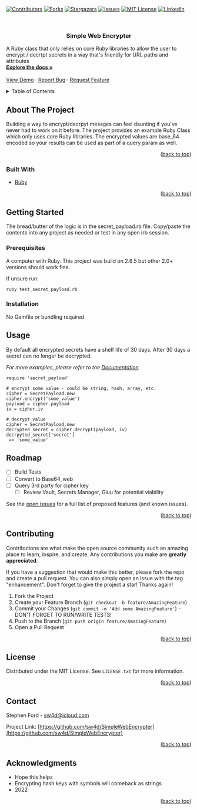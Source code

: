 <div id="top"></div>

<!-- PROJECT SHIELDS -->
<!--
*** I'm using markdown "reference style" links for readability.
*** Reference links are enclosed in brackets [ ] instead of parentheses ( ).
*** See the bottom of this document for the declaration of the reference variables
*** for contributors-url, forks-url, etc. This is an optional, concise syntax you may use.
*** https://www.markdownguide.org/basic-syntax/#reference-style-links
-->
[![Contributors][contributors-shield]][contributors-url]
[![Forks][forks-shield]][forks-url]
[![Stargazers][stars-shield]][stars-url]
[![Issues][issues-shield]][issues-url]
[![MIT License][license-shield]][license-url]
[![LinkedIn][linkedin-shield]][linkedin-url]



<!-- PROJECT LOGO -->
<br />
<!-- <div align="center">
  <a href="https://github.com/sw4d/SimpleWebEncrypter">
    <img src="images/logo.png" alt="Logo" width="80" height="80">
  </a> -->

<h3 align="center">Simple Web Encrypter</h3>

  <p align="left">
    A Ruby class that only relies on core Ruby libraries to allow the user to encrypt / decrtpt secrets in a way that's friendly for URL paths and attributes
    <br />
    <a href="https://github.com/sw4d/SimpleWebEncrypter"><strong>Explore the docs »</strong></a>
    <br />
    <br />
    <a href="https://github.com/sw4d/SimpleWebEncrypter">View Demo</a>
    ·
    <a href="https://github.com/sw4d/SimpleWebEncrypter/issues">Report Bug</a>
    ·
    <a href="https://github.com/sw4d/SimpleWebEncrypter/issues">Request Feature</a>
  </p>
</div>



<!-- TABLE OF CONTENTS -->
<details>
  <summary>Table of Contents</summary>
  <ol>
    <li>
      <a href="#about-the-project">About The Project</a>
      <ul>
        <li><a href="#built-with">Built With</a></li>
      </ul>
    </li>
    <li>
      <a href="#getting-started">Getting Started</a>
      <ul>
        <li><a href="#prerequisites">Prerequisites</a></li>
        <li><a href="#installation">Installation</a></li>
      </ul>
    </li>
    <li><a href="#usage">Usage</a></li>
    <li><a href="#roadmap">Roadmap</a></li>
    <li><a href="#contributing">Contributing</a></li>
    <li><a href="#license">License</a></li>
    <li><a href="#contact">Contact</a></li>
    <li><a href="#acknowledgments">Acknowledgments</a></li>
  </ol>
</details>



<!-- ABOUT THE PROJECT -->
## About The Project

Building a way to encrypt/decrpyt messges can feel daunting if you've never had to work on it before. The project provides an example Ruby Class which only uses core Ruby libraries. The encrypted values are base_64 encoded so your results can be used as part of a query param as well.

<p align="right">(<a href="#top">back to top</a>)</p>



### Built With

* [Ruby](https://www.ruby-lang.org/en/)

<p align="right">(<a href="#top">back to top</a>)</p>



<!-- GETTING STARTED -->
## Getting Started

The bread/butter of the logic is in the secret_payload.rb file. Copy/paste the contents into any project as needed or test in any open irb session.

### Prerequisites

A computer with Ruby. This project was build on 2.6.5 but other 2.0+ versions should work fine.

If unsure run:
```
ruby test_secret_payload.rb
```

### Installation

No Gemfile or bundling required

<!-- USAGE EXAMPLES -->
## Usage

By default all encrypted secrets have a shelf life of 30 days. After 30 days a secret can no longer be decrypted.

_For more examples, please refer to the [Documentation](https://example.com)_
```
require 'secret_payload'

# encrypt some value - could be string, hash, array, etc.
cipher = SecretPayload.new
cipher.encrypt('some_value')
payload = cipher.payload
iv = cipher.iv

# decrypt value
cipher = SecretPayload.new
decrypted_secret = cipher.decrypt(payload, iv)
decrpyted_secret['secret']
 => 'some_value'
```



<!-- ROADMAP -->
## Roadmap

- [ ] Build Tests
- [ ] Convert to Base64_web
- [ ] Query 3rd party for cipher key
    - [ ] Review Vault, Secrets Manager, Gluu for potential viability

See the [open issues](https://github.com/sw4d/SimpleWebEncrypter/issues) for a full list of proposed features (and known issues).

<p align="right">(<a href="#top">back to top</a>)</p>



<!-- CONTRIBUTING -->
## Contributing

Contributions are what make the open source community such an amazing place to learn, inspire, and create. Any contributions you make are **greatly appreciated**.

If you have a suggestion that would make this better, please fork the repo and create a pull request. You can also simply open an issue with the tag "enhancement".
Don't forget to give the project a star! Thanks again!

1. Fork the Project
2. Create your Feature Branch (`git checkout -b feature/AmazingFeature`)
3. Commit your Changes (`git commit -m 'Add some AmazingFeature'`) - DON'T FORGET TO RUN/WRITE TESTS!
4. Push to the Branch (`git push origin feature/AmazingFeature`)
5. Open a Pull Request

<p align="right">(<a href="#top">back to top</a>)</p>



<!-- LICENSE -->
## License

Distributed under the MIT License. See `LICENSE.txt` for more information.

<p align="right">(<a href="#top">back to top</a>)</p>



<!-- CONTACT -->
## Contact

Stephen Ford - sw4d@icloud.com

Project Link: [https://github.com/sw4d/SimpleWebEncrypter](https://github.com/sw4d/SimpleWebEncrypter)

<p align="right">(<a href="#top">back to top</a>)</p>



<!-- ACKNOWLEDGMENTS -->
## Acknowledgments

* []() Hope this helps
* []() Encrypting hash keys with symbols will comeback as strings
* []() 2022

<p align="right">(<a href="#top">back to top</a>)</p>



<!-- MARKDOWN LINKS & IMAGES -->
<!-- https://www.markdownguide.org/basic-syntax/#reference-style-links -->
[contributors-shield]: https://img.shields.io/github/contributors/sw4d/SimpleWebEncrypter.svg?style=for-the-badge
[contributors-url]: https://github.com/sw4d/SimpleWebEncrypter/graphs/contributors
[forks-shield]: https://img.shields.io/github/forks/sw4d/SimpleWebEncrypter.svg?style=for-the-badge
[forks-url]: https://github.com/sw4d/SimpleWebEncrypter/network/members
[stars-shield]: https://img.shields.io/github/stars/sw4d/SimpleWebEncrypter.svg?style=for-the-badge
[stars-url]: https://github.com/sw4d/SimpleWebEncrypter/stargazers
[issues-shield]: https://img.shields.io/github/issues/sw4d/SimpleWebEncrypter.svg?style=for-the-badge
[issues-url]: https://github.com/sw4d/SimpleWebEncrypter/issues
[license-shield]: https://img.shields.io/github/license/sw4d/SimpleWebEncrypter.svg?style=for-the-badge
[license-url]: https://github.com/sw4d/SimpleWebEncrypter/blob/master/LICENSE.txt
[linkedin-shield]: https://img.shields.io/badge/-LinkedIn-black.svg?style=for-the-badge&logo=linkedin&colorB=555
[linkedin-url]: https://www.linkedin.com/in/stephen-ford-8853b011/
[product-screenshot]: images/screenshot.png
